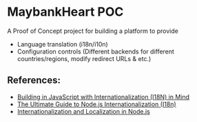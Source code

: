# MaybankHeart POC
A Proof of Concept project for building a platform to provide

* Language translation (i18n/i10n)
* Configuration controls (Different backends for different countries/regions, modify redirect URLs & etc.)

## References:
* [Building in JavaScript with Internationalization (I18N) in Mind](https://phrase.com/blog/posts/node-js-i18n-guide/)
* [The Ultimate Guide to Node.js Internationalization (I18n)](https://phrase.com/blog/posts/node-js-i18n-guide/)
* [Internationalization and Localization in Node.js](https://www.npmjs.com/package/i18n)
